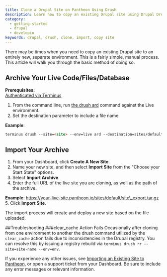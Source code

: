 ```yaml
---
title: Clone a Drupal Site on Pantheon Using Drush
description: Learn how to copy an existing Drupal site using Drupal Drush on Pantheon.
category:
  - getting-started
  - drupal
  - developin
keywords: drupal, drush, clone, import, copy site
---
```

There may be times when you need to copy an existing Drupal site to an entirely new, separate environment. This is a fairly simple, manual process. This article will walk you through the basic method of doing so.

## Archive Your Live Code/Files/Database
**Prerequisites:**  
 [Authenticated via Terminus](/docs/articles/local/cli)

 1. From the command line, run [the drush ard](http://www.drushcommands.com/drush-6x/archive/archive-dump) command against the Live environment.
 2. Set the destination parameter to include a file name.  

**Example**:
```html
terminus drush --site=<site> --env=live ard --destination=sites/default/files/site\_export.tar.gz
```

##  Import Your Archive

1. From your Dashboard, click **Create A New Site**.
2. Name your new site, and then select **Import Site** from the "Choose your Start State" options.
3. Select **Import Archive**.
4. Enter the full URL of the live site you are cloning, as well as the path of the archive.

  **Example**: https://your-live-site.pantheon.io/sites/default/site\_export.tar.gz
5. Click **Import Site**.

The import process will create and deploy a new site based on the file uploaded.

##Troubleshooting
###clear_cache Action Fails
Occasionally after cloning from one environment to another the drush command utilized by the `clear_cache` action fails due to inconsistencies in the Drupal registry. You can resolve this by issuing a registry rebuild via `terminus drush rr --site=site-name --env=env`.

If you experience any other issues, see [Importing an Existing Site to Pantheon](/docs/articles/sites/create/importing-an-existing-site), or open a support ticket from your Dashboard. Be sure to include any error messages or relevant information.
